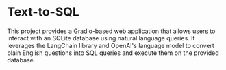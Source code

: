 # Text-to-SQL
This project provides a Gradio-based web application that allows users to interact with an SQLite database using natural language queries. It leverages the LangChain library and OpenAI's language model to convert plain English questions into SQL queries and execute them on the provided database.

